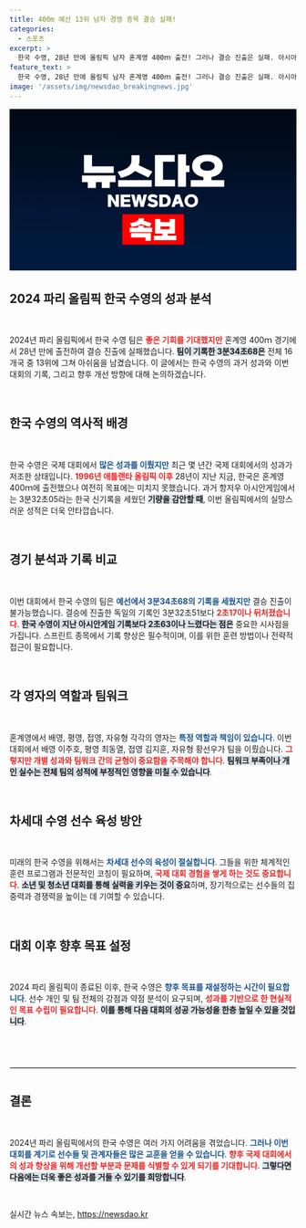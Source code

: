 ```yaml
---
title: 400m 예선 13위 남자 경영 종목 결승 실패!
categories:
  - 스포츠
excerpt: >
  한국 수영, 28년 만에 올림픽 남자 혼계영 400ｍ 출전! 그러나 결승 진출은 실패. 아시아게임 은메달 기록과 비교하면 2초63이나 뒤진 아쉬운 성적. 이번 대회 한국 수영의 여정이 끝났다. 클릭하여 자세한 이야기 확인하세요!
feature_text: >
  한국 수영, 28년 만에 올림픽 남자 혼계영 400ｍ 출전! 그러나 결승 진출은 실패. 아시아게임 은메달 기록과 비교하면 2초63이나 뒤진 아쉬운 성적. 이번 대회 한국 수영의 여정이 끝났다. 클릭하여 자세한 이야기 확인하세요!
image: '/assets/img/newsdao_breakingnews.jpg'
---
```


<p><img src="/assets/img/newsdao_breakingnews.jpg" alt="firstkoreanews 속보" /></p>

<h2 data-ke-size="size26">2024 파리 올림픽 한국 수영의 성과 분석</h2>

<p data-ke-size="size16">&nbsp;</p>

<p data-ke-size="size16">2024년 파리 올림픽에서 한국 수영 팀은 <b><span style="color: #ee2323;">좋은 기회를 기대했지만</span></b> 혼계영 400ｍ 경기에서 28년 만에 출전하여 결승 진출에 실패했습니다. <b><span style="background-color: #21538527;">팀이 기록한 3분34초68은</span></b> 전체 16개국 중 13위에 그쳐 아쉬움을 남겼습니다. 이 글에서는 한국 수영의 과거 성과와 이번 대회의 기록, 그리고 향후 개선 방향에 대해 논의하겠습니다.</p>

<p data-ke-size="size16">&nbsp;</p>

<h2 data-ke-size="size26">한국 수영의 역사적 배경</h2>

<p data-ke-size="size16">&nbsp;</p>

<p data-ke-size="size16">한국 수영은 국제 대회에서 <b><span style="color: #1a5490;">많은 성과를 이뤘지만</span></b> 최근 몇 년간 국제 대회에서의 성과가 저조한 상태입니다. <b><span style="color: #ee2323;">1996년 애틀랜타 올림픽 이후</span></b> 28년이 지난 지금, 한국은 혼계영 400ｍ에 출전했으나 여전히 목표에는 미치지 못했습니다. 과거 항저우 아시안게임에서는 3분32초05라는 한국 신기록을 세웠던 <b><span style="background-color: #21538527;">기량을 감안할 때</span></b>, 이번 올림픽에서의 실망스러운 성적은 더욱 안타깝습니다.</p>

<p data-ke-size="size16">&nbsp;</p>

<h2 data-ke-size="size26">경기 분석과 기록 비교</h2>

<p data-ke-size="size16">&nbsp;</p>

<p data-ke-size="size16">이번 대회에서 한국 수영의 팀은 <b><span style="color: #1a5490;">예선에서 3분34초68의 기록을 세웠지만</span></b> 결승 진출이 불가능했습니다. 결승에 진출한 독일의 기록인 3분32초51보다 <b><span style="color: #ee2323;">2초17이나 뒤처졌습니다</span></b>. <b><span style="background-color: #21538527;">한국 수영이 지난 아시안게임 기록보다 2초63이나 느렸다는 점은</span></b> 중요한 시사점을 가집니다. 스프린트 종목에서 기록 향상은 필수적이며, 이를 위한 훈련 방법이나 전략적 접근이 필요합니다.</p>

<p data-ke-size="size16">&nbsp;</p>

<h2 data-ke-size="size26">각 영자의 역할과 팀워크</h2>

<p data-ke-size="size16">&nbsp;</p>

<p data-ke-size="size16">혼계영에서 배영, 평영, 접영, 자유형 각각의 영자는 <b><span style="color: #1a5490;">특정 역할과 책임이 있습니다</span></b>. 이번 대회에서 배영 이주호, 평영 최동열, 접영 김지훈, 자유형 황선우가 팀을 이뤘습니다. <b><span style="color: #ee2323;">그렇지만 개별 성과와 팀워크 간의 균형이 중요함을 주목해야 합니다</span></b>. <b><span style="background-color: #21538527;">팀워크 부족이나 개인 실수는 전체 팀의 성적에 부정적인 영향을 미칠 수 있습니다</span></b>.</p>

<p data-ke-size="size16">&nbsp;</p>

<h2 data-ke-size="size26">차세대 수영 선수 육성 방안</h2>

<p data-ke-size="size16">&nbsp;</p>

<p data-ke-size="size16">미래의 한국 수영을 위해서는 <b><span style="color: #1a5490;">차세대 선수의 육성이 절실합니다</span></b>. 그들을 위한 체계적인 훈련 프로그램과 전문적인 코칭이 필요하며, <b><span style="color: #ee2323;">국제 대회 경험을 쌓게 하는 것도 중요합니다</span></b>. <b><span style="background-color: #21538527;">소년 및 청소년 대회를 통해 실력을 키우는 것이 중요</span></b>하며, 장기적으로는 선수들의 집중력과 경쟁력을 높이는 데 기여할 수 있습니다.</p>

<p data-ke-size="size16">&nbsp;</p>

<h2 data-ke-size="size26">대회 이후 향후 목표 설정</h2>

<p data-ke-size="size16">&nbsp;</p>

<p data-ke-size="size16">2024 파리 올림픽이 종료된 이후, 한국 수영은 <b><span style="color: #1a5490;">향후 목표를 재설정하는 시간이 필요합니다</span></b>. 선수 개인 및 팀 전체의 강점과 약점 분석이 요구되며, <b><span style="color: #ee2323;">성과를 기반으로 한 현실적인 목표 수립이 필요합니다</span></b>. <b><span style="background-color: #21538527;">이를 통해 다음 대회의 성공 가능성을 한층 높일 수 있을 것입니다</span></b>.</p>

<p data-ke-size="size16">&nbsp;</p>

<hr style="border: 1px solid #ddd; margin: 40px 0;"/>

<h2 data-ke-size="size26">결론</h2>

<p data-ke-size="size16">&nbsp;</p>

<p data-ke-size="size16">2024년 파리 올림픽에서의 한국 수영은 여러 가지 어려움을 겪었습니다. <b><span style="color: #1a5490;">그러나 이번 대회를 계기로 선수들 및 관계자들은 많은 교훈을 얻을 수 있습니다</span></b>. <b><span style="color: #ee2323;">향후 국제 대회에서의 성과 향상을 위해 개선할 부분과 문제를 식별할 수 있게 되기를 기대합니다</span></b>. <b><span style="background-color: #21538527;">그렇다면 다음에는 더욱 좋은 성과를 거둘 수 있기를 희망합니다</span></b>.</p>

<p data-ke-size="size16">&nbsp;</p>
실시간 뉴스 속보는, <a href="https://newsdao.kr" rel="dofollow">https://newsdao.kr</a>



